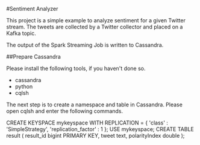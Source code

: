 #Sentiment Analyzer

This project is a simple example to analyze sentiment for a given Twitter stream. The tweets are collected by a 
Twitter collector and placed on a Kafka topic. 

The output of the Spark Streaming Job is written to Cassandra.

##Prepare Cassandra

Please install the following tools, if you haven't done so.

* cassandra
* python
* cqlsh

The next step is to create a namespace and table in Cassandra. Please open cqlsh and enter the following commands.

CREATE KEYSPACE mykeyspace
WITH REPLICATION = { 'class' : 'SimpleStrategy', 'replication_factor' : 1 };
USE mykeyspace;
CREATE TABLE result (
  result_id bigint PRIMARY KEY,
  tweet text,
  polarityIndex double
);
 